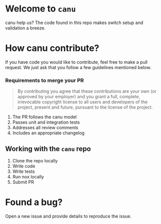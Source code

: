 # Welcome to `canu`

canu help us?  The code found in this repo makes switch setup and validation a breeze.

# How canu contribute?

If you have code you would like to contribute, feel free to make a pull request.  We just ask that you follow a few guidelines mentioned below.

### Requirements to merge your PR

> By contributing you agree that these contributions are your own (or approved by your employer) and you grant a full, complete, irrevocable copyright license to all users and developers of the project, present and future, pursuant to the license of the project.

1. The PR follows the canu model
2. Passes unit and integration tests
3. Addresses all review comments
4. Includes an appropriate changelog

## Working with the `canu` repo

1. Clone the repo locally
2. Write code
3. Write tests
4. Run nox locally
5. Submit PR

# Found a bug?

Open a new issue and provide details to reproduce the issue.